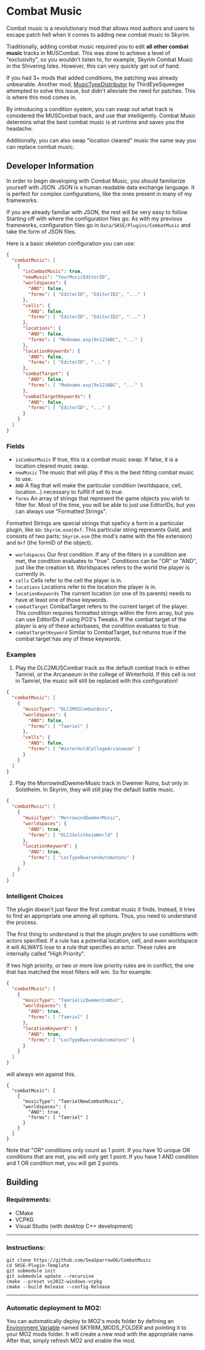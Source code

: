 # Combat Music
Combat music is a revolutionary mod that allows mod authors and users to escape patch hell when it comes to adding new combat music to Skyrim.

Traditionally, adding combat music required you to edit **all other combat music** tracks in MUSCombat. This was done to achieve a level of "exclusivity", so you wouldn't listen to, for example, Skyrim Combat Music in the Shivering Isles. However, this can very quickly get out of hand.

If you had 3+ mods that added conditions, the patching was already unbearable. Another mod, [MusicTypeDistributor](https://www.nexusmods.com/skyrimspecialedition/mods/119571) by ThirdEyeSqueegee attempted to solve this issue, but didn't alleviate the need for patches. This is where this mod comes in.

By introducing a condition system, you can swap out what track is considered the MUSCombat track, and use that intelligently. Combat Music determins what the best combat music is at runtime and saves you the headache.

Additionally, you can also swap "location cleared" music the same way you can replace combat music.
## Developer Information
In order to begin developing with Combat Music, you should familiarize yourself with JSON. JSON is a human readable data exchange language. It is perfect for complex configurations, like the ones present in many of my frameworks.

If you are already familiar with JSON, the rest will be very easy to follow. Starting off with where the configuration files go: As with my previous frameworks, configuration files go in `Data/SKSE/Plugins/CombatMusic` and take the form of JSON files.

Here is a basic skeleton configuration you can use:
```json
{
  "combatMusic": [
    {
      "isCombatMusic": true,
      "newMusic": "YourMusicEditorID",
      "worldspaces": {
        "AND": false,
        "forms": [ "EditorID", "EditorID2", "..." ]
      },
      "cells": {
        "AND": false,
        "forms": [ "EditorID", "EditorID2", "..." ]
      },
      "locations": {
        "AND": false,
        "forms": [ "Modname.esp|0x123ABC", "..." ]
      },
      "locationKeywords": {
        "AND": false,
        "forms": [ "EditorID", "..." ]
      },
      "combatTarget": {
        "AND": false,
        "forms": [ "Modname.esp|0x123ABC", "..." ]
      },
      "combatTargetKeywords": {
        "AND": false,
        "forms": [ "EditorID", "..." ]
      }
    }
  ]
}
```
### Fields
- `isCombatMusic`
If true, this is a combat music swap. If false, it is a location cleared music swap.
- `newMusic`
The music that will play if this is the best fitting combat music to use.
- `AND`
A flag that will make the particular condition (worldspace, cell, location...) necessary to fulfill if set to true.
- `forms`
An array of strings that represent the game objects you wish to filter for. Most of the time, you will be able to just use EditorIDs, but you can always use "Formatted Strings". 

Formatted Strings are special strings that speficy a form in a particular plugin, like so: `Skyrim.esm|0xf`. This particular string represents Gold, and consists of two parts: `Skyrim.esm` (the mod's name with the file extension) and `0xf` (the formID of the object).
- `worldspaces`
Our first condition. If any of the filters in a condition are met, the condition evaluates to "true". Conditions can be "OR" or "AND", just like the creation kit. Worldspaces refers to the world the player is currently in.
- `cells`
Cells refer to the cell the player is in.
- `locations`
Locations refer to the location the player is in.
- `locationKeywords`
The current location (or one of its parents) needs to have at least one of those keywords.
- `combatTarget`
CombatTarget refers to the current target of the player. This condition requires formatted strings within the form array, but you can use EditorIDs if using PO3's Tweaks. If the combat target of the player is any of these actorbases, the condition evaluates to true.
- `combatTargetKeyword`
Similar to CombatTarget, but returns true if the combat target has any of these keywords.

### Examples
1. Play the DLC2MUSCombat track as the default combat track in either Tamriel, or the Arcanaeum in the college of Winterhold. If this cell is not in Tamriel, the music will still be replaced with this configuration!
```json
{
  "combatMusic": [
    {
      "musicType": "DLC2MUSCombatBoss",
      "worldspaces": {
        "AND": false,
        "forms": [ "Tamriel" ]
      },
      "cells": {
        "AND": false,
        "forms": [ "WinterholdCollegeArcanaeum" ]
      }
    }
  ]
}
```
2. Play the MorrowindDwemerMusic track in Dwemer Ruins, but only in Solstheim. In Skyrim, they will still play the default battle music.
```json
{
  "combatMusic": [
    {
      "musicType": "MorrowindDwemerMusic",
      "worldspaces": {
        "AND": true,
        "forms": [ "DLC2SolstheimWorld" ]
      },
      "locationKeyword": {
        "AND": true,
        "forms": [ "LocTypeDwarvenAutomatons" ]
      }
    }
  ]
}
```
### Intelligent Choices
The plugin doesn't just favor the first combat music it finds. Instead, it tries to find an appropriate one among all options. Thus, you need to understand the process.

The first thing to understand is that the plugin *prefers* to use conditions with actors specified. If a rule has a potential location, cell, and even worldspace it will ALWAYS lose to a rule that specifies an actor. These rules are internally called "High Priority".

If two high priority, or two or more low priority rules are in conflict, the one that has matched the most filters will win. So for example:
```json
{
  "combatMusic": [
    {
      "musicType": "TamrielicDwemerCombat",
      "worldspaces": {
        "AND": true,
        "forms": [ "Tamriel" ]
      },
      "locationKeyword": {
        "AND": true,
        "forms": [ "LocTypeDwarvenAutomatons" ]
      }
    }
  ]
}
``` 
will always win against this.
```
{
  "combatMusic": [
    {
      "musicType": "TamrielNewCombatMusic",
      "worldspaces": {
        "AND": true,
        "forms": [ "Tamriel" ]
      }
    }
  ]
}
```
Note that "OR" conditions only count as 1 point. If you have 10 unique OR conditions that are met, you will only get 1 point. If you have 1 AND condition and 1 OR condition met, you will get 2 points.

## Building
### Requirements:
- CMake
- VCPKG
- Visual Studio (with desktop C++ development)
---
### Instructions:
```
git clone https://github.com/SeaSparrowOG/CombatMusic
cd SKSE-Plugin-Template
git submodule init
git submodule update --recursive
cmake --preset vs2022-windows-vcpkg 
cmake --build Release --config Release
```
---
### Automatic deployment to MO2:
You can automatically deploy to MO2's mods folder by defining an [Environment Variable](https://learn.microsoft.com/en-us/powershell/module/microsoft.powershell.core/about/about_environment_variables?view=powershell-7.4) named SKYRIM_MODS_FOLDER and pointing it to your MO2 mods folder. It will create a new mod with the appropriate name. After that, simply refresh MO2 and enable the mod.
